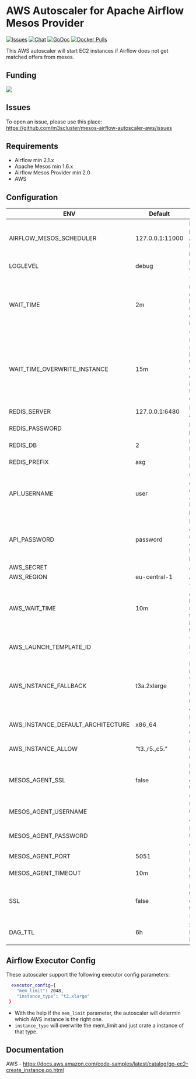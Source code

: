 # AWS Autoscaler for Apache Airflow Mesos Provider

[![Issues](https://img.shields.io/static/v1?label=&message=Issues&color=brightgreen)](https://github.com/m3scluster/mesos-airflow-autoscaler-aws/issues)
[![Chat](https://img.shields.io/static/v1?label=&message=Chat&color=brightgreen)](https://matrix.to/#/#mesos:matrix.aventer.biz?via=matrix.aventer.biz)
[![GoDoc](https://godoc.org/github.com/AVENTER-UG/mesos-dns?status.svg)](https://godoc.org/github.com/AVENTER-UG/mesos-airflow-autoscaler-aws)
[![Docker Pulls](https://img.shields.io/docker/pulls/avhost/mesos-airflow-autoscaler-aws)](https://hub.docker.com/repository/docker/avhost/mesos-airflow-autoscaler-aws/)

This AWS autoscaler will start EC2 instances if Airflow does not get matched offers from mesos.

## Funding

[![](https://www.paypalobjects.com/en_US/i/btn/btn_donateCC_LG.gif)](https://www.paypal.com/donate/?hosted_button_id=H553XE4QJ9GJ8)

## Issues

To open an issue, please use this place: https://github.com/m3scluster/mesos-airflow-autoscaler-aws/issues

## Requirements

- Airflow min 2.1.x
- Apache Mesos min 1.6.x
- Airflow Mesos Provider min 2.0
- AWS


## Configuration

| ENV | Default | Description |
| --- | --- | --- |
| AIRFLOW_MESOS_SCHEDULER | 127.0.0.1:11000 | IP Address and port of the Apache Airflow Mesos provider |
| LOGLEVEL | debug | Loglevel (info, warn, debug) |
| WAIT_TIME | 2m | The time in minutes the autoscaler have to wait until it will create a mesos instance in AWS |
| WAIT_TIME_OVERWRITE_INSTANCE | 15m | If the DAG is still after 15m in the queue, the autoscaler will ignore the custom instance type to start a new ec2 instance. |
| REDIS_SERVER | 127.0.0.1:6480 | Redis server and port |
| REDIS_PASSWORD | | Redis DB password |
| REDIS_DB | 2 | Redis DB Number |
| REDIS_PREFIX | asg | Prefix for every Redis key |
| API_USERNAME | user | Username to authenticate against the Apache Airflow Mesos provider |
| API_PASSWORD | password | Password to authenticate against the Apache Airflow Mesos provider |
| AWS_SECRET | | AWS Secret |
| AWS_REGION | eu-central-1 | AWS Region |
| AWS_WAIT_TIME | 10m | The time the autoscaler have to wait until it check if the EC2 intance can be terminated. |
| AWS_LAUNCH_TEMPLATE_ID | | The AWS Launche Template ID | 
| AWS_INSTANCE_FALLBACK | t3a.2xlarge | Fallback instance type will be used if there are no more ec2 resources in AWS. |
| AWS_INSTANCE_DEFAULT_ARCHITECTURE | x86_64 | Default architecture of ec2 instance. | 
| AWS_INSTANCE_ALLOW | "t3.,r5.,c5." | Only these instances are allowed. |
| MESOS_AGENT_SSL | false | Enable SSL for the communication to the Mesos agent |
| MESOS_AGENT_USERNAME | | Username of the Mesos Agent |
| MESOS_AGENT_PASSWORD | | Password of the Mesos Agent |
| MESOS_AGENT_PORT | 5051 | Port of the Mesos Agent |
| MESOS_AGENT_TIMEOUT | 10m | Mesos agent timeout |
| SSL | false | Enable SSL for the communication to the Airflow Scheduler API |
| DAG_TTL | 6h | Set the TTL for DAG'keys in Redis. | 

## Airflow Executor Config

These autoscaler support the following executor config parameters:

```bash
  executor_config={
    "mem_limit": 2048,
    "instance_type": "t2.xlarge"
 }
```

- With the help if the `mem_limit` parameter, the autoscaler will determin which AWS instance is the right one. 
- `instance_type` will overwrite the mem_limit and just crate a instance of that type.

## Documentation

AWS - https://docs.aws.amazon.com/code-samples/latest/catalog/go-ec2-create_instance.go.html
